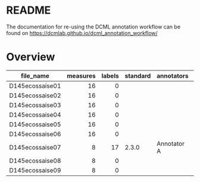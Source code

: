 # README

The documentation for re-using the DCML annotation workflow can be found on https://dcmlab.github.io/dcml_annotation_workflow/

# Overview
|   file_name   |measures|labels|standard|annotators |reviewers |
|---------------|-------:|-----:|--------|-----------|----------|
|D145ecossaise01|      16|     0|        |           |          |
|D145ecossaise02|      16|     0|        |           |          |
|D145ecossaise03|      16|     0|        |           |          |
|D145ecossaise04|      16|     0|        |           |          |
|D145ecossaise05|      16|     0|        |           |          |
|D145ecossaise06|      16|     0|        |           |          |
|D145ecossaise07|       8|    17|2.3.0   |Annotator A|Reviewer A|
|D145ecossaise08|       8|     0|        |           |          |
|D145ecossaise09|       8|     0|        |           |          |
